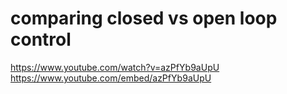 # comparing closed vs open loop control

https://www.youtube.com/watch?v=azPfYb9aUpU
https://www.youtube.com/embed/azPfYb9aUpU
